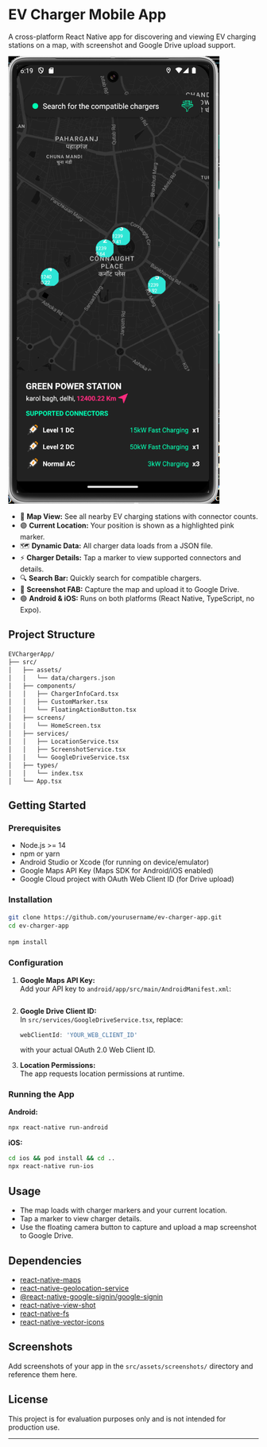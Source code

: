 

# EV Charger Mobile App

A cross-platform React Native app for discovering and viewing EV charging stations on a map, with screenshot and Google Drive upload support.

![App Screenshot](./src/assets/image.png)

- 📍 **Map View:** See all nearby EV charging stations with connector counts.
- 🟣 **Current Location:** Your position is shown as a highlighted pink marker.
- 🗺️ **Dynamic Data:** All charger data loads from a JSON file.
- ⚡ **Charger Details:** Tap a marker to view supported connectors and details.
- 🔍 **Search Bar:** Quickly search for compatible chargers.
- 📸 **Screenshot FAB:** Capture the map and upload it to Google Drive.
- 🟢 **Android & iOS:** Runs on both platforms (React Native, TypeScript, no Expo).

## Project Structure

```
EVChargerApp/
├── src/
│   ├── assets/
│   │   └── data/chargers.json
│   ├── components/
│   │   ├── ChargerInfoCard.tsx
│   │   ├── CustomMarker.tsx
│   │   └── FloatingActionButton.tsx
│   ├── screens/
│   │   └── HomeScreen.tsx
│   ├── services/
│   │   ├── LocationService.tsx
│   │   ├── ScreenshotService.tsx
│   │   └── GoogleDriveService.tsx
│   ├── types/
│   │   └── index.tsx
│   └── App.tsx
```

## Getting Started

### Prerequisites

- Node.js >= 14
- npm or yarn
- Android Studio or Xcode (for running on device/emulator)
- Google Maps API Key (Maps SDK for Android/iOS enabled)
- Google Cloud project with OAuth Web Client ID (for Drive upload)

### Installation

```bash
git clone https://github.com/yourusername/ev-charger-app.git
cd ev-charger-app

npm install
```

### Configuration

1. **Google Maps API Key:**  
   Add your API key to `android/app/src/main/AndroidManifest.xml`:
   ```xml
   
   ```

2. **Google Drive Client ID:**  
   In `src/services/GoogleDriveService.tsx`, replace:
   ```ts
   webClientId: 'YOUR_WEB_CLIENT_ID'
   ```
   with your actual OAuth 2.0 Web Client ID.

3. **Location Permissions:**  
   The app requests location permissions at runtime.

### Running the App

**Android:**
```bash
npx react-native run-android
```

**iOS:**
```bash
cd ios && pod install && cd ..
npx react-native run-ios
```

## Usage

- The map loads with charger markers and your current location.
- Tap a marker to view charger details.
- Use the floating camera button to capture and upload a map screenshot to Google Drive.

## Dependencies

- [react-native-maps](https://github.com/react-native-maps/react-native-maps)
- [react-native-geolocation-service](https://github.com/Agontuk/react-native-geolocation-service)
- [@react-native-google-signin/google-signin](https://github.com/react-native-google-signin/google-signin)
- [react-native-view-shot](https://github.com/gre/react-native-view-shot)
- [react-native-fs](https://github.com/itinance/react-native-fs)
- [react-native-vector-icons](https://github.com/oblador/react-native-vector-icons)

## Screenshots

Add screenshots of your app in the `src/assets/screenshots/` directory and reference them here.

## License

This project is for evaluation purposes only and is not intended for production use.

---
